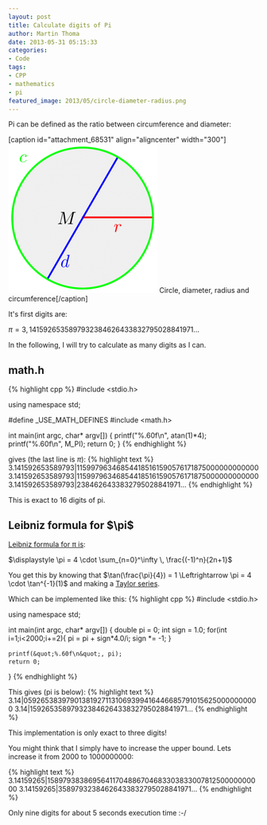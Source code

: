 ```yaml
---
layout: post
title: Calculate digits of Pi
author: Martin Thoma
date: 2013-05-31 05:15:33
categories: 
- Code
tags: 
- CPP
- mathematics
- pi
featured_image: 2013/05/circle-diameter-radius.png
---
```

Pi can be defined as the ratio between circumference and diameter:

[caption id="attachment_68531" align="aligncenter" width="300"]<a href="../images/2013/05/circle-diameter-radius1.png"><img src="../images/2013/05/circle-diameter-radius1-300x300.png" alt="Circle, diameter, radius and circumference" width="300" height="300" class="size-medium wp-image-68531" /></a> Circle, diameter, radius and circumference[/caption]

It's first digits are:

$\pi = 3,14159 26535 89793 23846 26433 83279 50288 41971 …$

In the following, I will try to calculate as many digits as I can.

<h2>math.h</h2>
{% highlight cpp %}
#include &lt;stdio.h&gt;
 
using namespace std;

#define _USE_MATH_DEFINES 
#include &lt;math.h&gt;

int main(int argc, char* argv[]) {
    printf(&quot;%.60f\n&quot;, atan(1)*4);
    printf(&quot;%.60f\n&quot;, M_PI);
    return 0;
}
{% endhighlight %}

gives (the last line is $\pi$):
{% highlight text %}
3.141592653589793|115997963468544185161590576171875000000000000
3.141592653589793|115997963468544185161590576171875000000000000
3.141592653589793|2384626433832795028841971...
{% endhighlight %}

This is exact to 16 digits of pi.

<h2>Leibniz formula for $\pi$</h2>
<a href="http://en.wikipedia.org/wiki/Leibniz_formula_for_%CF%80">Leibniz formula for π is</a>:


$\displaystyle \pi = 4 \cdot \sum_{n=0}^\infty \, \frac{(-1)^n}{2n+1}$

You get this by knowing that $\tan(\frac{\pi}{4}) = 1 \Leftrightarrow \pi = 4 \cdot \tan^{-1}(1)$ and making a <a href="http://en.wikipedia.org/wiki/Taylor_series">Taylor series</a>.

Which can be implemented like this:
{% highlight cpp %}
#include &lt;stdio.h&gt;
 
using namespace std;

int main(int argc, char* argv[]) {
    double pi = 0;
    int sign = 1.0;
    for(int i=1;i&lt;2000;i+=2){
        pi = pi + sign*4.0/i;
        sign *= -1;
    }

    printf(&quot;%.60f\n&quot;, pi);
    return 0;
}
{% endhighlight %}

This gives (pi is below):
{% highlight text %}
3.14|0592653839790138192711310693994164466857910156250000000000
3.14|15926535897932384626433832795028841971...
{% endhighlight %}

This implementation is only exact to three digits!

You might think that I simply have to increase the upper bound. Lets increase it from 2000 to 1000000000:

{% highlight text %}
3.14159265|1589793838695641170488670468330383300781250000000000
3.14159265|35897932384626433832795028841971...
{% endhighlight %}

Only nine digits for about 5 seconds execution time :-/
